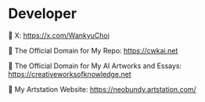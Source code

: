 # Developer
   
🔗 X: https://x.com/WankyuChoi

🔗 The Official Domain for My Repo: https://cwkai.net

🔗 The Official Domain for My AI Artworks and Essays: https://creativeworksofknowledge.net

🔗 My Artstation Website: https://neobundy.artstation.com/
